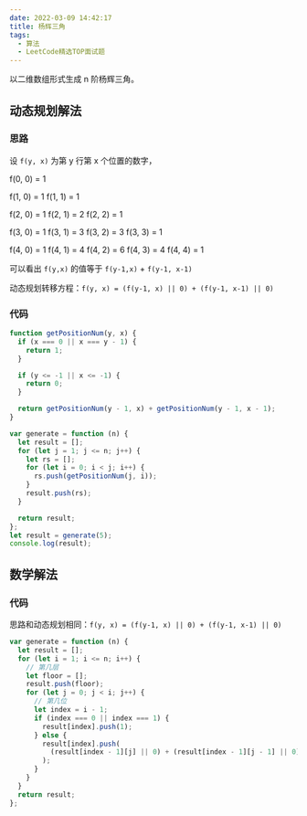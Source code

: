 ```yaml
---
date: 2022-03-09 14:42:17
title: 杨辉三角
tags:
  - 算法
  - LeetCode精选TOP面试题
---
```


以二维数组形式生成 n 阶杨辉三角。

## 动态规划解法

### 思路

设 `f(y, x)` 为第 y 行第 x 个位置的数字，

f(0, 0) = 1

f(1, 0) = 1 f(1, 1) = 1

f(2, 0) = 1 f(2, 1) = 2 f(2, 2) = 1

f(3, 0) = 1 f(3, 1) = 3 f(3, 2) = 3 f(3, 3) = 1

f(4, 0) = 1 f(4, 1) = 4 f(4, 2) = 6 f(4, 3) = 4 f(4, 4) = 1

可以看出 `f(y,x)` 的值等于 `f(y-1,x)` + `f(y-1, x-1)`

动态规划转移方程：`f(y, x) = (f(y-1, x) || 0) + (f(y-1, x-1) || 0)`

### 代码

```js
function getPositionNum(y, x) {
  if (x === 0 || x === y - 1) {
    return 1;
  }

  if (y <= -1 || x <= -1) {
    return 0;
  }

  return getPositionNum(y - 1, x) + getPositionNum(y - 1, x - 1);
}

var generate = function (n) {
  let result = [];
  for (let j = 1; j <= n; j++) {
    let rs = [];
    for (let i = 0; i < j; i++) {
      rs.push(getPositionNum(j, i));
    }
    result.push(rs);
  }

  return result;
};
let result = generate(5);
console.log(result);
```

## 数学解法

### 代码

思路和动态规划相同：`f(y, x) = (f(y-1, x) || 0) + (f(y-1, x-1) || 0)`

```js
var generate = function (n) {
  let result = [];
  for (let i = 1; i <= n; i++) {
    // 第几层
    let floor = [];
    result.push(floor);
    for (let j = 0; j < i; j++) {
      // 第几位
      let index = i - 1;
      if (index === 0 || index === 1) {
        result[index].push(1);
      } else {
        result[index].push(
          (result[index - 1][j] || 0) + (result[index - 1][j - 1] || 0)
        );
      }
    }
  }
  return result;
};
```
